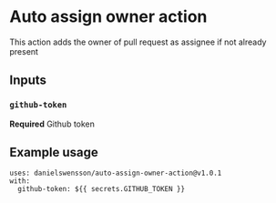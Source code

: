 # Auto assign owner action

This action adds the owner of pull request as assignee if not already present

## Inputs

### `github-token`

**Required** Github token

## Example usage

```
uses: danielswensson/auto-assign-owner-action@v1.0.1
with:
  github-token: ${{ secrets.GITHUB_TOKEN }}
```
